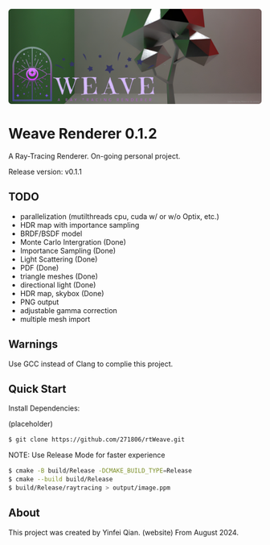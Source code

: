 ![rtWeave_v0.1.0](teaser/teaser01.png)

# Weave Renderer 0.1.2
A Ray-Tracing Renderer. On-going personal project.


Release version: v0.1.1

## TODO
- parallelization (mutilthreads cpu, cuda w/ or w/o Optix, etc.)
- HDR map with importance sampling
- BRDF/BSDF model
- Monte Carlo Intergration (Done)
- Importance Sampling (Done)
- Light Scattering (Done)
- PDF (Done)
- triangle meshes (Done)
- directional light (Done)
- HDR map, skybox (Done)
- PNG output
- adjustable gamma correction
- multiple mesh import



## Warnings
Use GCC instead of Clang to complie this project.

## Quick Start
Install Dependencies:

(placeholder)

```bash
$ git clone https://github.com/271806/rtWeave.git
```


NOTE: Use Release Mode for faster experience
```bash
$ cmake -B build/Release -DCMAKE_BUILD_TYPE=Release
$ cmake --build build/Release
$ build/Release/raytracing > output/image.ppm
```


## About

This project was created by Yinfei Qian. (website)
From August 2024.